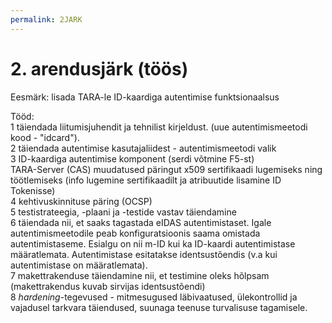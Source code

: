 ```yaml
---
permalink: 2JARK
---
```


# 2. arendusjärk (töös)

Eesmärk: lisada TARA-le ID-kaardiga autentimise funktsionaalsus

Tööd:<br>
1 täiendada liitumisjuhendit ja tehnilist kirjeldust. (uue autentimismeetodi kood - "idcard").<br>
2 täiendada autentimise kasutajaliidest - autentimismeetodi valik<br>
3 ID-kaardiga autentimise komponent (serdi võtmine F5-st)<br>
TARA-Server (CAS) muudatused päringut x509 sertifikaadi lugemiseks ning töötlemiseks (info lugemine sertifikaadilt ja atribuutide lisamine ID Tokenisse)<br>
4 kehtivuskinnituse päring (OCSP)<br>
5 testistrateegia, -plaani ja -testide vastav täiendamine<br>
6 täiendada nii, et saaks tagastada eIDAS autentimistaset. Igale autentimismeetodile peab konfiguratsioonis saama omistada autentimistaseme. Esialgu on nii m-ID kui ka ID-kaardi autentimistase määratlemata. Autentimistase esitatakse identsustõendis (v.a kui autentimistase on määratlemata).<br>
7 makettrakenduse täiendamine nii, et testimine oleks hõlpsam (makettrakendus kuvab sirvijas identsustõendi)<br>
8 _hardening_-tegevused - mitmesugused läbivaatused, ülekontrollid ja vajadusel tarkvara täiendused, suunaga teenuse turvalisuse tagamisele.<br>